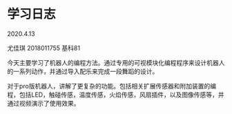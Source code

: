 # 学习日志

2020.4.13

尤佳琪	2018011755 基科81

今天主要学习了机器人的编程方法。通过专用的可视模块化编程程序来设计机器人的一系列动作，并通过导入配乐来完成一段舞蹈的设计。

对于pro版机器人，讲解了更复杂的功能。包括相关扩展传感器和附加装置的编程，包括LED，触碰传感，温度传感，火焰传感，风扇插件，以及图像传感等，并通过视频演示了使用效果。
